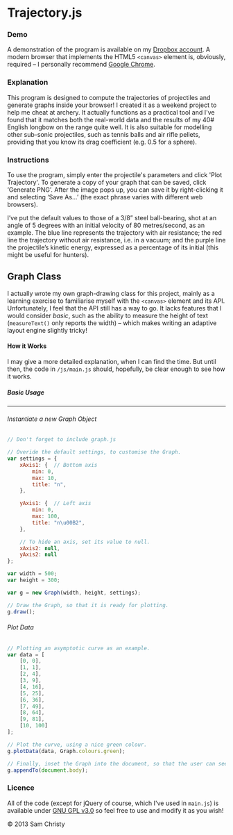 Trajectory.js
=============

### Demo
A demonstration of the program is available on my [Dropbox account](http://dl.dropbox.com/u/42030209/rough/arrow/demo.html). 
A modern browser that implements the HTML5 `<canvas>` element is, obviously, required – I personally
 recommend [Google Chrome](https://www.google.com/chrome). 

### Explanation
This program is designed to compute the trajectories of projectiles and generate graphs inside your 
browser! I created it as a weekend project to help me cheat at archery. It actually functions as a 
practical tool and I've found that it matches both the real-world data and the results of my 40# 
English longbow on the range quite well. It is also suitable for modelling other sub-sonic 
projectiles, such as tennis balls and air rifle pellets, providing that you know its drag 
coefficient (e.g. 0.5 for a sphere).

### Instructions
To use the program, simply enter the projectile's parameters and click 'Plot Trajectory'. To 
generate a copy of your graph that can be saved, click ‘Generate PNG’. After the image pops up, 
you can save it by right-clicking it and selecting ‘Save As…’ (the exact phrase varies with 
different web browsers).

I’ve put the default values to those of a 3/8” steel ball-bearing, shot at an angle of 5 degrees 
with an initial velocity of 80 metres/second, as an example. The blue line represents the trajectory 
with air resistance; the red line the trajectory without air resistance, i.e. in a vacuum; and the 
purple line the projectile’s kinetic energy, expressed as a percentage of its initial (this might be
 useful for hunters).

Graph Class
-----------
I actually wrote my own graph-drawing class for this project, mainly as a learning exercise to 
familiarise myself with the `<canvas>` element and its API. Unfortunately, I feel that the API still
 has a way to go. It lacks features that I would consider *basic*, such as the ability to measure 
the height of text (`measureText()` only reports the width) – which makes writing an adaptive layout
 engine slightly tricky!

#### How it Works
I may give a more detailed explanation, when I can find the time. But until then, the code in 
`/js/main.js` should, hopefully, be clear enough to see how it works.

##### Basic Usage
*****************
###### Instantiate a new Graph Object
```javascript
// Don't forget to include graph.js

// Overide the default settings, to customise the Graph.
var settings = {
    xAxis1: {  // Bottom axis
        min: 0,
        max: 10,
        title: "n",
    },

    yAxis1: {  // Left axis
        min: 0,
        max: 100,
        title: "n\u00B2",
    },

    // To hide an axis, set its value to null.
    xAxis2: null,
    yAxis2: null
};

var width = 500;
var height = 300;

var g = new Graph(width, height, settings);

// Draw the Graph, so that it is ready for plotting.
g.draw();
```

###### Plot Data
```javascript
// Plotting an asymptotic curve as an example.
var data = [
    [0, 0],
    [1, 1],
    [2, 4],
    [3, 9],
    [4, 16],
    [5, 25],
    [6, 36],
    [7, 49],
    [8, 64],
    [9, 81],
    [10, 100]
];

// Plot the curve, using a nice green colour.
g.plotData(data, Graph.colours.green);

// Finally, inset the Graph into the document, so that the user can see it.
g.appendTo(document.body);
```

### Licence
All of the code (except for jQuery of course, which I've used in `main.js`) is available under 
[GNU GPL v3.0](http://www.gnu.org/licenses/gpl-3.0.html) so feel free to use and modify it as you 
wish!

© 2013 Sam Christy
